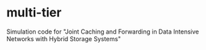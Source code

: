 # multi-tier
Simulation code for "Joint Caching and Forwarding in Data Intensive Networks with Hybrid Storage Systems"
